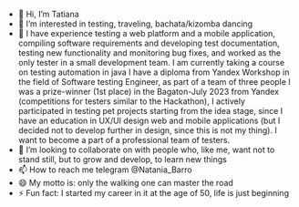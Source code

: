 - 👋 Hi, I’m Tatiana
- 👀 I’m interested in testing, traveling, bachata/kizomba dancing
- 🌱 I have experience testing a web platform and a mobile application, compiling software requirements and developing test documentation, testing new functionality and monitoring bug fixes, and worked as the only tester in a small development team. I am currently taking a course on testing automation in java 
I have a diploma from Yandex Workshop in the field of Software testing Engineer, as part of a team of three people I was a prize-winner (1st place) in the Bagaton-July 2023 from Yandex (competitions for testers similar to the Hackathon), I actively participated in testing pet projects starting from the idea stage, since I have an education in UX/UI design web and mobile applications (but I decided not to develop further in design, since this is not my thing).
I want to become a part of a professional team of testers.
- 💞️ I’m looking to collaborate on with people who, like me, want not to stand still, but to grow and develop, to learn new things
- 📫 How to reach me telegram @Natania_Barro
- 😄 My motto is: only the walking one can master the road
- ⚡ Fun fact: I started my career in it at the age of 50, life is just beginning

<!---
Natania-Barro/Natania-Barro is a ✨ special ✨ repository because its `README.md` (this file) appears on your GitHub profile.
You can click the Preview link to take a look at your changes.
--->
